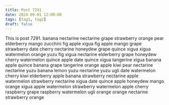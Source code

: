 ```yaml
---
title: Post 7291
date: 2024-09-01 12:00:00
tags: [tag1, tag2]
draft: false
---
```

This is post 7291.
banana
nectarine
nectarine
grape
strawberry
orange
pear
elderberry
mango
zucchini
fig
apple
xigua
fig
apple
mango
grape
strawberry
date
cherry
nectarine
honeydew
grape
quince
xigua
xigua
watermelon
orange
yuzu
fig
xigua
nectarine
elderberry
grape
honeydew
cherry
watermelon
quince
apple
date
quince
xigua
tangerine
xigua
banana
apple
quince
banana
grape
tangerine
orange
apple
kiwi
pear
nectarine
nectarine
yuzu
banana
lemon
yuzu
nectarine
yuzu
ugli
date
watermelon
cherry
kiwi
elderberry
apple
banana
strawberry
nectarine
apple
watermelon
strawberry
nectarine
xigua
date
quince
apple
honeydew
mango
orange
xigua
apple
watermelon
strawberry
watermelon
apple
cherry
raspberry
grape
raspberry
watermelon
ugli
orange
orange
nectarine
strawberry
orange
